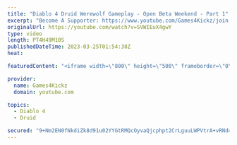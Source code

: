 ```yaml
---
title: "Diablo 4 Druid Werewolf Gameplay - Open Beta Weekend - Part 1"
excerpt: "Become A Supporter: https://www.youtube.com/Games4Kickz/join Lilith has returned to Sanctuary, summoned by a dark ritual ..."
originalUrl: https://youtube.com/watch?v=SVWIEuX4gwY
type: video
length: PT4H49M10S
publishedDateTime: 2023-03-25T01:54:38Z
heat: 

featuredContent: "<iframe width=\"800\" height=\"500\" frameborder=\"0\" src=\"https://www.youtube.com/embed/SVWIEuX4gwY\" allow=\"accelerometer; autoplay; encrypted-media; gyroscope; picture-in-picture\" allowfullscreen></iframe>"

provider:
  name: Games4Kickz
  domain: youtube.com

topics:
  - Diablo 4
  - Druid

secured: "9+Nm2EN0fNkdiZk8d91u02YYGtRMQcOyvaQjcphpt2CrLguuLWPVtrA+vRNd4SzkiYj1o380EC1ZuEBgnFhg2IL1O+4s/NSOfWRQE4ShGRQUHSBlNWZmbOYyw2Pwy593z+y9a8xfqPGw/ZdNF6U1ly4b7ssfo1bC4rX//47d38KMe3nftymTT8d84tGXSRYCBymUOlSdfmrMX5riQULSWxRbpe6t+Xj4PSovCQ4UtjJIY41APovyVklAM88BCECencRG4UvyZ9NPG3aG6YXFj3qvy8SnbNT+AHR/ldXoq95HFQY+Xjm9WExhkvJygl1ezqQJaWiFNGQApN8FFb20BbdkqDgztCANAs00uDJPK7/kb8JQJhcaWXpi6h//U5ytiMlYI7mqmkuLB8FpS5yiwsCydyKxAZa2deOGmOwSp7w=;EZQXP2MKDoAlXnwjso4fdg=="
---
```


